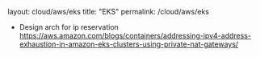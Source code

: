 layout: cloud/aws/eks
title: "EKS"
permalink: /cloud/aws/eks

* Design arch for ip reservation https://aws.amazon.com/blogs/containers/addressing-ipv4-address-exhaustion-in-amazon-eks-clusters-using-private-nat-gateways/ 